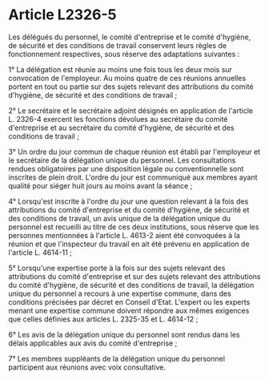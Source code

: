# Article L2326-5

Les délégués du personnel, le comité d'entreprise et le comité d'hygiène, de sécurité et des conditions de travail conservent leurs règles de fonctionnement respectives, sous réserve des adaptations suivantes : 
  
   
1° La délégation est réunie au moins une fois tous les deux mois sur convocation de l'employeur. Au moins quatre de ces réunions annuelles portent en tout ou partie sur des sujets relevant des attributions du comité d'hygiène, de sécurité et des conditions de travail ; 
  
   
2° Le secrétaire et le secrétaire adjoint désignés en application de l'article L. 2326-4 exercent les fonctions dévolues au secrétaire du comité d'entreprise et au secrétaire du comité d'hygiène, de sécurité et des conditions de travail ; 
  
   
3° Un ordre du jour commun de chaque réunion est établi par l'employeur et le secrétaire de la délégation unique du personnel. Les consultations rendues obligatoires par une disposition légale ou conventionnelle sont inscrites de plein droit. L'ordre du jour est communiqué aux membres ayant qualité pour siéger huit jours au moins avant la séance ; 
  
   
4° Lorsqu'est inscrite à l'ordre du jour une question relevant à la fois des attributions du comité d'entreprise et du comité d'hygiène, de sécurité et des conditions de travail, un avis unique de la délégation unique du personnel est recueilli au titre de ces deux institutions, sous réserve que les personnes mentionnées à l'article L. 4613-2 aient été convoquées à la réunion et que l'inspecteur du travail en ait été prévenu en application de l'article L. 4614-11 ; 
  
   
5° Lorsqu'une expertise porte à la fois sur des sujets relevant des attributions du comité d'entreprise et sur des sujets relevant des attributions du comité d'hygiène, de sécurité et des conditions de travail, la délégation unique du personnel a recours à une expertise commune, dans des conditions précisées par décret en Conseil d'Etat. L'expert ou les experts menant une expertise commune doivent répondre aux mêmes exigences que celles définies aux articles L. 2325-35 et L. 4614-12 ; 
  
   
6° Les avis de la délégation unique du personnel sont rendus dans les délais applicables aux avis du comité d'entreprise ; 
  
   
7° Les membres suppléants de la délégation unique du personnel participent aux réunions avec voix consultative.